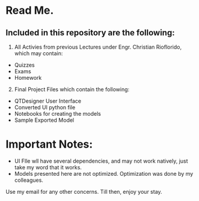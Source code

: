 # Read Me.
## Included in this repository are the following:
1. All Activies from previous Lectures under Engr. Christian Rioflorido, which may contain:
- Quizzes
- Exams
- Homework
2. Final Project Files which contain the following:
- QTDesigner User Interface
- Converted UI python file
- Notebooks for creating the models
- Sample Exported Model

# Important Notes:
- UI FIle wll have several dependencies, and may not work natively, just take my word that it works.
- Models presented here are not optimized. Optimization was done by my colleagues.

Use my email for any other concerns. Till then, enjoy your stay.
